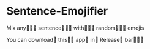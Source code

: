 # Sentence-Emojifier
Mix any🧑🏽‍🦼 sentence🦸🏼‍♀️ with🙋🏽‍♂️ random👨🏼‍🦲 emojis

You can download🐸 this👊🏼 app🍠 in🐬 Release💏 bar🧙🏾‍♀️
